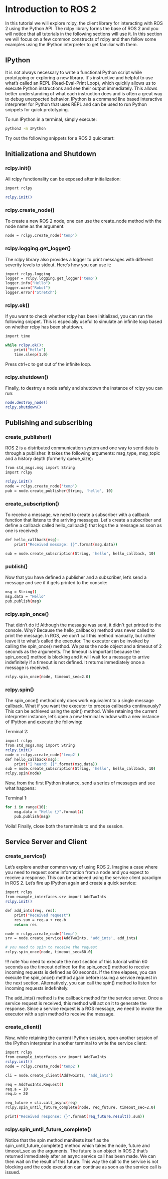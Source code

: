 # Introduction to ROS 2
In this tutorial we will explore rclpy, the client library for interacting with ROS 2 using the Python API. The rclpy library forms the base of ROS 2 and you will notice that all tutorials in the following sections will use it. In this section we will focus on a few common constructs of rclpy and then follow some examples using the IPython interpreter to get familiar with them.

## IPython
It is not always necessary to write a functional Python script while prototyping or exploring a new library. It's instructive and helpful to use what’s called an REPL (Read-Eval-Print Loop), which quickly allows us to execute Python instructions and see their output immediately. This allows better understanding of what each instruction does and is often a great way to debug unexpected behavior. IPython is a command line based interactive interpreter for Python that uses REPL and can be used to run Python snippets for quick prototyping.

To run IPython in a terminal, simply execute:
```{.bash .shell-prompt}
python3 -m IPython
```

Try out the following snippets for a ROS 2 quickstart:

## Initializationa and Shutdown
### rclpy.init()
All rclpy functionality can be exposed after initialization:
```{.bash .shell-prompt}
import rclpy

rclpy.init()
```

### rclpy.create_node()
To create a new ROS 2 node, one can use the create_node method with the node name as the argument:
```{.bash .shell-prompt}
node = rclpy.create_node('temp')
```

### rclpy.logging.get_logger()
The rclpy library also provides a logger to print messages with different severity levels to stdout. Here’s how you can use it:
```{.bash .shell-prompt}
import rclpy.logging
logger = rclpy.logging.get_logger('temp')
logger.info("Hello")
logger.warn("Robot")
logger.error("Stretch")
```

### rclpy.ok()
If you want to check whether rclpy has been initialized, you can run the following snippet. This is especially useful to simulate an infinite loop based on whether rclpy has been shutdown.
```{.bash .shell-prompt}
import time

while rclpy.ok():
	print("Hello")
	time.sleep(1.0)
```

Press ctrl+c to get out of the infinite loop.

### rclpy.shutdown()
Finally, to destroy a node safely and shutdown the instance of rclpy you can run:

```{.bash .shell-prompt}
node.destroy_node()
rclpy.shutdown()
```

## Publishing and subscribing
### create_publisher()
ROS 2 is a distributed communication system and one way to send data is through a publisher. It takes the following arguments: msg_type, msg_topic and a history depth (formerly queue_size):
```{.bash .shell-prompt}
from std_msgs.msg import String
import rclpy

rclpy.init()
node = rclpy.create_node('temp')
pub = node.create_publisher(String, 'hello', 10)
```

### create_subscription()
To receive a message, we need to create a subscriber with a callback function that listens to the arriving messages. Let's create a subscriber and define a callback called hello_callback() that logs the a message as soon as one is received:
```{.bash .shell-prompt}
def hello_callback(msg):
	print("Received message: {}".format(msg.data))

sub = node.create_subscription(String, 'hello', hello_callback, 10)
```

### publish()
Now that you have defined a publisher and a subscriber, let’s send a message and see if it gets printed to the console:
```{.bash .shell-prompt}
msg = String()
msg.data = "Hello"
pub.publish(msg)
```

### rclpy.spin_once()
That didn’t do it! Although the message was sent, it didn't get printed to the console. Why? Because the hello_callback() method was never called to print the message. In ROS, we don’t call this method manually, but rather leave it to what’s called the executor. The executor can be invoked by calling the spin_once() method. We pass the node object and a timeout of 2 seconds as the arguments. The timeout is important because the spin_once() method is blocking and it will wait for a message to arrive indefinitely if a timeout is not defined. It returns immediately once a message is received.
```{.bash .shell-prompt}
rclpy.spin_once(node, timeout_sec=2.0)
```

### rclpy.spin()
The spin_once() method only does work equivalent to a single message callback. What if you want the executor to process callbacks continuously? This can be achieved using the spin() method. While retaining the current interpreter instance, let’s open a new terminal window with a new instance of IPython and execute the following:

Terminal 2:
```{.bash .shell-prompt}
import rclpy
from std_msgs.msg import String
rclpy.init()
node = rclpy.create_node('temp2')
def hello_callback(msg):
	print("I heard: {}".format(msg.data))
sub = node.create_subscription(String, 'hello', hello_callback, 10)
rclpy.spin(node)
```

Now, from the first IPython instance, send a series of messages and see what happens:

Terminal 1:
```{.bash .shell-prompt}
for i in range(10):
	msg.data = "Hello {}".format(i)
	pub.publish(msg)
```

Voila! Finally, close both the terminals to end the session.

## Service Server and Client
### create_service()
Let’s explore another common way of using ROS 2. Imagine a case where you need to request some information from a node and you expect to receive a response. This can be achieved using the service client paradigm in ROS 2. Let’s fire up IPython again and create a quick service:
```{.bash .shell-prompt}
import rclpy
from example_interfaces.srv import AddTwoInts
rclpy.init()

def add_ints(req, res):
 	print("Received request")
 	res.sum = req.a + req.b
 	return res

node = rclpy.create_node('temp')
srv = node.create_service(AddTwoInts, 'add_ints', add_ints)

# you need to spin to receive the request
rclpy.spin_once(node, timeout_sec=60.0)
```
!!! note
    You need to execute the next section of this tutorial within 60 seconds as the timeout defined for the spin_once() method to receive incoming requests is defined as 60 seconds. If the time elapses, you can execute the spin_once() method again before issuing a service request in the next section. Alternatively, you can call the spin() method to listen for incoming requests indefinitely.
	
The add_ints() method is the callback method for the service server. Once a service request is received, this method will act on it to generate the response. Since a service request is a ROS message, we need to invoke the executor with a spin method to receive the message.

### create_client()
Now, while retaining the current IPython session, open another session of the IPython interpreter in another terminal to write the service client:
```{.bash .shell-prompt}
import rclpy
from example_interfaces.srv import AddTwoInts
rclpy.init()
node = rclpy.create_node('temp2')

cli = node.create_client(AddTwoInts, 'add_ints')

req = AddTwoInts.Request()
req.a = 10
req.b = 20

req_future = cli.call_async(req)
rclpy.spin_until_future_complete(node, req_future, timeout_sec=2.0)

print("Received response: {}".format(req_future.result().sum))
```

### rclpy.spin_until_future_complete()
Notice that the spin method manifests itself as the spin_until_future_complete() method which takes the node, future and timeout_sec as the arguments. The future is an object in ROS 2 that’s returned immediately after an async service call has been made. We can then wait on the result of this future. This way the call to the service is not blocking and the code execution can continue as soon as the service call is issued.
